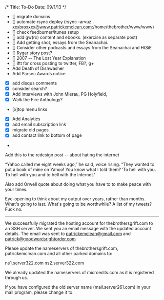 /*
Title: To-Do
Date: 09/1/13
*/

* [] migrate domains
* [] automate rsync deploy (rsync -arvuz . xxxbroxxxx@www.patrickemclean.com:/home/thebrother/www/www)
* [] check feedburner/itunes setup
* [] add gw(ro) content and ebooks. (exercise as separate post)
* [] Add getting shot, essays from the Seanachai. 
* [] Consider other podcasts and essays from the Seanachai and HtSiE
* [] Rygar story post?
* [] 2007 -- The Lost Year Explanation
* [] iftt for cross posting to twitter, FB?, g+
* Add Death of Dishwasher
* Add Parsec Awards notice 
* [x] add disqus comments 
* [x] consider search? 
* [x] Add interviews with John Mierau, PG Holyfield,
* [x] Walk the Fire Anthology?
* [x]top menu links
* [x] Add Analytics
* [x] add email subscription link
* [x] migrate old pages
* [x] add contact link to bottom of page
* 


Add this to the redesign post -- about hating the internet

“Yahoo called me eight weeks ago,” he said, voice rising. “They wanted to put a book of mine on Yahoo! You know what I told them? ‘To hell with you. To hell with you and to hell with the Internet.’

Also add Orwell quote about doing what you have to to make peace with your times. 

Eye-opening to think about my output over years, rather than months. What's going to last. What's going to be worthwhile? A list of my tweets? Fuck no. 


----

We successfully migrated the hosting account for thebrothersgrift.com to an SSH server. We sent you an email message with the updated account details. The email was sent to patrickemclean@gmail.com and patrick@goodwordsrightorder.com

Please update the nameservers of thebrothersgrift.com, patrickemclean.com and all other parked domains to:

ns1.server322.com
ns2.server322.com

We already updated the nameservers of microedits.com as it is registered through us.

If you have configured the old server name (mail.server261.com) in your mail program, please change it to: